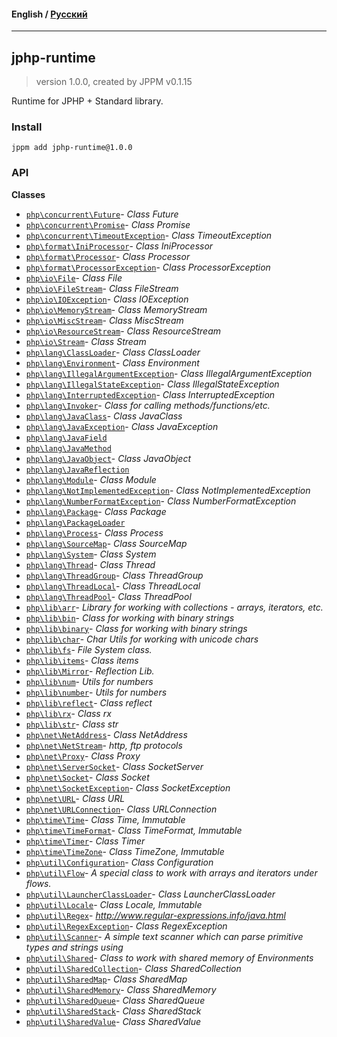 #### **English** / [Русский](README.ru.md)

---

## jphp-runtime
> version 1.0.0, created by JPPM v0.1.15

Runtime for JPHP + Standard library.

### Install
```
jppm add jphp-runtime@1.0.0
```

### API
**Classes**
- [`php\concurrent\Future`](/api-docs/classes/php/concurrent/Future.md)- _Class Future_
- [`php\concurrent\Promise`](api-docs/classes/php/concurrent/Promise.md)- _Class Promise_
- [`php\concurrent\TimeoutException`](api-docs/classes/php/concurrent/TimeoutException.md)- _Class TimeoutException_
- [`php\format\IniProcessor`](api-docs/classes/php/format/IniProcessor.md)- _Class IniProcessor_
- [`php\format\Processor`](api-docs/classes/php/format/Processor.md)- _Class Processor_
- [`php\format\ProcessorException`](api-docs/classes/php/format/ProcessorException.md)- _Class ProcessorException_
- [`php\io\File`](api-docs/classes/php/io/File.md)- _Class File_
- [`php\io\FileStream`](api-docs/classes/php/io/FileStream.md)- _Class FileStream_
- [`php\io\IOException`](api-docs/classes/php/io/IOException.md)- _Class IOException_
- [`php\io\MemoryStream`](api-docs/classes/php/io/MemoryStream.md)- _Class MemoryStream_
- [`php\io\MiscStream`](api-docs/classes/php/io/MiscStream.md)- _Class MiscStream_
- [`php\io\ResourceStream`](api-docs/classes/php/io/ResourceStream.md)- _Class ResourceStream_
- [`php\io\Stream`](api-docs/classes/php/io/Stream.md)- _Class Stream_
- [`php\lang\ClassLoader`](api-docs/classes/php/lang/ClassLoader.md)- _Class ClassLoader_
- [`php\lang\Environment`](api-docs/classes/php/lang/Environment.md)- _Class Environment_
- [`php\lang\IllegalArgumentException`](api-docs/classes/php/lang/IllegalArgumentException.md)- _Class IllegalArgumentException_
- [`php\lang\IllegalStateException`](api-docs/classes/php/lang/IllegalStateException.md)- _Class IllegalStateException_
- [`php\lang\InterruptedException`](api-docs/classes/php/lang/InterruptedException.md)- _Class InterruptedException_
- [`php\lang\Invoker`](api-docs/classes/php/lang/Invoker.md)- _Class for calling methods/functions/etc._
- [`php\lang\JavaClass`](api-docs/classes/php/lang/JavaClass.md)- _Class JavaClass_
- [`php\lang\JavaException`](api-docs/classes/php/lang/JavaException.md)- _Class JavaException_
- [`php\lang\JavaField`](api-docs/classes/php/lang/JavaField.md)
- [`php\lang\JavaMethod`](api-docs/classes/php/lang/JavaMethod.md)
- [`php\lang\JavaObject`](api-docs/classes/php/lang/JavaObject.md)- _Class JavaObject_
- [`php\lang\JavaReflection`](api-docs/classes/php/lang/JavaReflection.md)
- [`php\lang\Module`](api-docs/classes/php/lang/Module.md)- _Class Module_
- [`php\lang\NotImplementedException`](api-docs/classes/php/lang/NotImplementedException.md)- _Class NotImplementedException_
- [`php\lang\NumberFormatException`](api-docs/classes/php/lang/NumberFormatException.md)- _Class NumberFormatException_
- [`php\lang\Package`](api-docs/classes/php/lang/Package.md)- _Class Package_
- [`php\lang\PackageLoader`](api-docs/classes/php/lang/PackageLoader.md)
- [`php\lang\Process`](api-docs/classes/php/lang/Process.md)- _Class Process_
- [`php\lang\SourceMap`](api-docs/classes/php/lang/SourceMap.md)- _Class SourceMap_
- [`php\lang\System`](api-docs/classes/php/lang/System.md)- _Class System_
- [`php\lang\Thread`](api-docs/classes/php/lang/Thread.md)- _Class Thread_
- [`php\lang\ThreadGroup`](api-docs/classes/php/lang/ThreadGroup.md)- _Class ThreadGroup_
- [`php\lang\ThreadLocal`](api-docs/classes/php/lang/ThreadLocal.md)- _Class ThreadLocal_
- [`php\lang\ThreadPool`](api-docs/classes/php/lang/ThreadPool.md)- _Class ThreadPool_
- [`php\lib\arr`](api-docs/classes/php/lib/arr.md)- _Library for working with collections - arrays, iterators, etc._
- [`php\lib\bin`](api-docs/classes/php/lib/bin.md)- _Class for working with binary strings_
- [`php\lib\binary`](api-docs/classes/php/lib/binary.md)- _Class for working with binary strings_
- [`php\lib\char`](api-docs/classes/php/lib/char.md)- _Char Utils for working with unicode chars_
- [`php\lib\fs`](api-docs/classes/php/lib/fs.md)- _File System class._
- [`php\lib\items`](api-docs/classes/php/lib/items.md)- _Class items_
- [`php\lib\Mirror`](api-docs/classes/php/lib/Mirror.md)- _Reflection Lib._
- [`php\lib\num`](api-docs/classes/php/lib/num.md)- _Utils for numbers_
- [`php\lib\number`](api-docs/classes/php/lib/number.md)- _Utils for numbers_
- [`php\lib\reflect`](api-docs/classes/php/lib/reflect.md)- _Class reflect_
- [`php\lib\rx`](api-docs/classes/php/lib/rx.md)- _Class rx_
- [`php\lib\str`](api-docs/classes/php/lib/str.md)- _Class str_
- [`php\net\NetAddress`](api-docs/classes/php/net/NetAddress.md)- _Class NetAddress_
- [`php\net\NetStream`](api-docs/classes/php/net/NetStream.md)- _http, ftp protocols_
- [`php\net\Proxy`](api-docs/classes/php/net/Proxy.md)- _Class Proxy_
- [`php\net\ServerSocket`](api-docs/classes/php/net/ServerSocket.md)- _Class SocketServer_
- [`php\net\Socket`](api-docs/classes/php/net/Socket.md)- _Class Socket_
- [`php\net\SocketException`](api-docs/classes/php/net/SocketException.md)- _Class SocketException_
- [`php\net\URL`](api-docs/classes/php/net/URL.md)- _Class URL_
- [`php\net\URLConnection`](api-docs/classes/php/net/URLConnection.md)- _Class URLConnection_
- [`php\time\Time`](api-docs/classes/php/time/Time.md)- _Class Time, Immutable_
- [`php\time\TimeFormat`](api-docs/classes/php/time/TimeFormat.md)- _Class TimeFormat, Immutable_
- [`php\time\Timer`](api-docs/classes/php/time/Timer.md)- _Class Timer_
- [`php\time\TimeZone`](api-docs/classes/php/time/TimeZone.md)- _Class TimeZone, Immutable_
- [`php\util\Configuration`](api-docs/classes/php/util/Configuration.md)- _Class Configuration_
- [`php\util\Flow`](api-docs/classes/php/util/Flow.md)- _A special class to work with arrays and iterators under flows._
- [`php\util\LauncherClassLoader`](api-docs/classes/php/util/LauncherClassLoader.md)- _Class LauncherClassLoader_
- [`php\util\Locale`](api-docs/classes/php/util/Locale.md)- _Class Locale, Immutable_
- [`php\util\Regex`](api-docs/classes/php/util/Regex.md)- _http://www.regular-expressions.info/java.html_
- [`php\util\RegexException`](api-docs/classes/php/util/RegexException.md)- _Class RegexException_
- [`php\util\Scanner`](api-docs/classes/php/util/Scanner.md)- _A simple text scanner which can parse primitive types and strings using_
- [`php\util\Shared`](api-docs/classes/php/util/Shared.md)- _Class to work with shared memory of Environments_
- [`php\util\SharedCollection`](api-docs/classes/php/util/SharedCollection.md)- _Class SharedCollection_
- [`php\util\SharedMap`](api-docs/classes/php/util/SharedMap.md)- _Class SharedMap_
- [`php\util\SharedMemory`](api-docs/classes/php/util/SharedMemory.md)- _Class SharedMemory_
- [`php\util\SharedQueue`](api-docs/classes/php/util/SharedQueue.md)- _Class SharedQueue_
- [`php\util\SharedStack`](api-docs/classes/php/util/SharedStack.md)- _Class SharedStack_
- [`php\util\SharedValue`](api-docs/classes/php/util/SharedValue.md)- _Class SharedValue_
